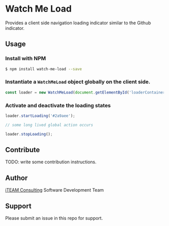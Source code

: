 # Watch Me Load
Provides a client side navigation loading indicator similar to the Github indicator.

## Usage
### Install with NPM
```sh
$ npm install watch-me-load --save
```
### Instantiate a ```WatchMeLoad``` object globally on the client side.
```javascript
const loader = new WatchMeLoad(document.getElementById('loaderContainer'));
```
### Activate and deactivate the loading states
```javascript
loader.startLoading('#2a9aee');

// some long lived global action occurs

loader.stopLoading();
```

## Contribute
TODO: write some contribution instructions.

## Author
[iTEAM Consulting](https://github.com/iteam-consulting) Software Development Team

## Support
Please submit an issue in this repo for support.